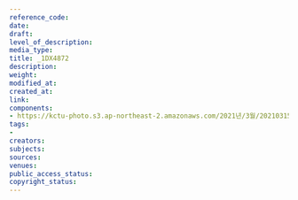 ```yaml
---
reference_code: 
date: 
draft: 
level_of_description: 
media_type: 
title: _1DX4872
description: 
weight: 
modified_at: 
created_at: 
link: 
components:
- https://kctu-photo.s3.ap-northeast-2.amazonaws.com/2021년/3월/20210315_'거침없는+민주노총!+110만의+총파업'+2021년+민주노총+투쟁선포+기자회견/_1DX4872.jpg
tags:
- 
creators: 
subjects: 
sources: 
venues: 
public_access_status: 
copyright_status: 
---
```

